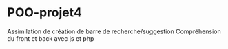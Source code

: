 # POO-projet4
Assimilation de création de barre de recherche/suggestion
Compréhension du front et back avec js et php
